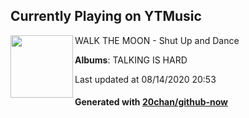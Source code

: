 ## Currently Playing on YTMusic

[<img align="left" width="100" src="https://lh3.googleusercontent.com/TBZwGVexVwKqB72dcGGW1Y7gCWE_J5gD9Wa_3LHo0goLo5vWmNq-BvPp_4Jav8FN8Z3sXanpO-AU8-Zt">](https://music.youtube.com/channel/UC3zDBc-LGuLP4WXe0JPn8ag)

WALK THE MOON - Shut Up and Dance

**Albums**: TALKING IS HARD

Last updated at 08/14/2020 20:53

#### Generated with [20chan/github-now](https://github.com/20chan/github-now)


<!--
**20chan/20chan** is a ✨ _special_ ✨ repository because its `README.md` (this file) appears on your GitHub profile.

Here are some ideas to get you started:

- 🔭 I’m currently working on ...
- 🌱 I’m currently learning ...
- 👯 I’m looking to collaborate on ...
- 🤔 I’m looking for help with ...
- 💬 Ask me about ...
- 📫 How to reach me: ...
- 😄 Pronouns: ...
- ⚡ Fun fact: ...
-->
